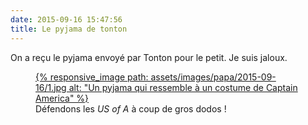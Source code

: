 ```yaml
---
date: 2015-09-16 15:47:56
title: Le pyjama de tonton
---
```


On a reçu le pyjama envoyé par Tonton pour le petit. Je suis jaloux.

<figure>
  <a data-featherlight="image" href="/assets/images/papa/2015-09-16/1.jpg" title="Voir en plus grand">
      {% responsive_image path: assets/images/papa/2015-09-16/1.jpg alt: "Un pyjama qui ressemble à un costume de Captain America" %}
  </a>
  <figcaption>Défendons les <em lang="en">US of A</em> à coup de gros dodos !</figcaption>
</figure>
